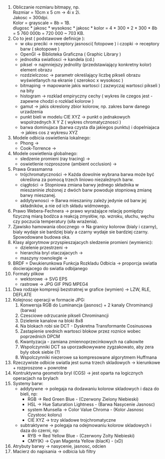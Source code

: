 1. Obliczanie rozmiaru bitmapy, np.   
    Rozmiar = 10cm x 5 cm -> 4i x 2i.  
    Jakosc = 300dpi.  
    Kolor = grayscale = 8b = 1B.  
    dlugosc * jakosc * wysokosc * jakosc * kolor = 4 * 300 * 2 * 300 * 8b = 5 760 000b = 720 000 ~ 703 KB.
2. Co to jest ( podstawowe definicje ):
    - w oku preciki -> receptory jasnosci( fotopowe ) i czopki -> receptory barw ( skotopowe )
    - OpenGl -> Biblioteka Graficzna ( Graphic Library )
    - jednostka swiatlosci -> kandela (cd.)
    - piksel -> najmniejszy jednolity (przedstawiający konkretny kolor) element obrazu 
    - rozdzielczosc -> parametr określający liczbę pikseli obrazu wyświetlanych na ekranie ( szerokoc x wysokosc )
    - bitmaping -> mapowanie jakis wartosci ( zazwyczaj wartosci pikseli ) na bity
    - histogram -> rozklad empiryczny cechy ( wykres ile czegos jest - zapewne chodzi o rozklad kolorow )
    - gamut -> jakis okreslony zbior kolorow, np. zakres barw danego urzadzenia
    - punkt bieli w modelu CIE XYZ -> punkt o jednakowych wspolrzednych X Y Z ( wykres chromatycznosci )
    - barwa dominujaca (barwa czysta dla jakiegos punktu) i dopelniajaca -> jakies cos z wykresu XYZ
3. Modele odbicia oswietlenia lokalnego:
    - Phong -> 
    - Cook-Torrence -> 
4. Modele oswietlenia globalnego:
    - sledzenie promieni (ray tracing) ->
    - oswietlenie rozproszone (ambient occlusion) ->
5. Prawa Grassmanna
    - trójchromatyczności -> Każda dowolnie wybrana barwa może być określona za pomocą trzech liniowo niezależnych barw.
    - ciągłości -> Stopniowa zmiana barwy jednego składnika w mieszaninie złożonej z dwóch barw powoduje stopniową zmianę barwy mieszanej.
    - addytywnosci -> Barwa mieszaniny zależy jedynie od barw jej składników, a nie od ich składu widmowego.
6. Prawo Webera-Fechnera ->  prawo wyrażające relację pomiędzy fizyczną miarą bodźca a reakcją zmysłów, np. wzroku, słuchu, węchu czy poczucia temperatury (siła wrażenia).
7. Zjawisko hamowania obocznego -> Na granicy kolorow (bialy i czarny), bialy wydaje sie bardziej bialy a czarny wydaje sie bardziej czarny. Spowodowane budowa oka.
8. Klasy algorytmow przyspieszajacych sledzenie promieni (wymienic):
    - dzielenie przestrzeni ->
    - hierarchia bryl otaczajacych ->
    - maszyny rownolegle ->
9. BRDF = Dwukierunkowa Funkcja Rozkladu Odbicia -> proporcja swiatla docierajacego do swiatla odbijanego
10. Formaty plikow
    - wektorowe -> SVG EPS
    - rastrowe -> JPG GIF PNG MPEG4
11. Dwa rodzaje kompresji bezstratnej w grafice (wymien) -> LZW, RLE, DEFLATE
12. Kolejnosc operacji w formacie JPG:
    1. Konwersja RGB do Luminancja (jasnosc) + 2 kanaly Chrominancji (barwa)
    2. Czesciowe odrzucanie pikseli Chrominancji
    3. Dzielenie kanalow na bloki 8x8
    4. Na blokach robi sie DCT - Dyskretna Transformante Cosinusowa
    5. Zastapienie srednich wartosci blokow przez roznice wobec poprzednich DPCM
    6. Kwantyzacja - zamiana zmiennoprzecinkowych na calkowite
    7. Wspolczynniki DCT sa uporzadkowywane zygzakowato, aby zera byly obok siebie (?)
    8. Wspolczynniki niezerowe sa kompresowane algorytmem Huffmana
13. Rzeczywiste odbicie swiatla jest suma trzech skladowych -> kierunkowe + rozproszone + powrotne
14. Kontruktywna geometria bryl (CGS) -> jest oparta na logicznych operacjach na brylach
15. Systemy barw:
    - addytywne -> polegaja na dodawaniu kolorow skladowych i daza do bieli, np:
        - RGB -> Red Green Blue - (Czerwony Zielony Niebieski)
        - HSL -> Hue Saturation Lightness - (Barwa Nasycenie Jasnosc)
        - system Munsella -> Color Value Chroma - (Kolor Jasnosc Czystosc koloru)
        - CIE XYZ -> trzy skladowe trojchromatyczne
    - subtraktywne -> polegaja na odejmowaniu kolorow skladowych i daza do czerni, np:
        - RYB -> Red Yellow Blue - (Czerwony Zolty Niebieski)
        - CMY(K) -> Cyan Magenta Yellow (blacK) - (xD)
16. Atrybuty barwy -> nasycenie, jasnosc, odcien
17. Macierz do napisania -> odbicia lub filtry